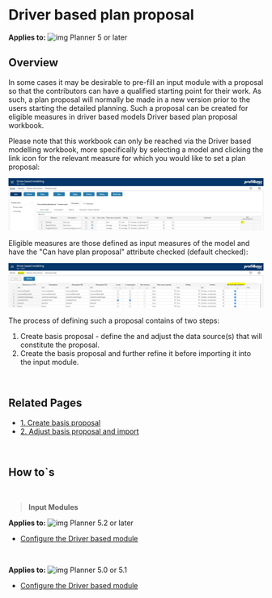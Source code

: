 # Driver based plan proposal

**Applies to:** ![img](https://profitbasedocs.blob.core.windows.net/icons/yes-icon.png) Planner 5 or later<br/>

## Overview
In some cases it may be desirable to pre-fill an input module with a proposal so that the contributors can have a qualified starting point for their work. As such, a plan proposal will normally be made in a new version prior to the users starting the detailed planning. Such a proposal can be created for eligible measures in driver based models Driver based plan proposal workbook.

Please note that this workbook can only be reached via the Driver based modelling workbook, more specifically by selecting a model and clicking the link icon for the relevant measure for which you would like to set a plan proposal:

![](driver-based-plan-proposal/img/driver-based-proposal-access-to.JPG)

Eligible measures are those defined as input measures of the model and have the "Can have plan proposal" attribute checked (default checked):

![](driver-based-plan-proposal/img/driver-based-proposal-eligible-measures.JPG)

The process of defining such a proposal contains of two steps:

1. Create basis proposal - define the and adjust the data source(s) that will constitute the proposal.
2. Create the basis proposal and further refine it before importing it into the input module.

<br/>

## Related Pages
-  [1. Create basis proposal](driver-based-plan-proposal/create-basis-proposal.md)
-  [2. Adjust basis proposal and import](driver-based-plan-proposal/adjust-basis-proposal-and-import.md)

<br/>

## How to`s

<br/>

> **Input Modules**<br/>

**Applies to:** ![img](https://profitbasedocs.blob.core.windows.net/icons/yes-icon.png) Planner 5.2 or later
-  [Configure the Driver based module](https://profitbasedocs.blob.core.windows.net/enduserhelp/files/V5.2/Planner%20Driver%20based%20module.pdf)<br/>
<br/>

**Applies to:** ![img](https://profitbasedocs.blob.core.windows.net/icons/yes-icon.png) Planner 5.0 or 5.1
-  [Configure the Driver based module](https://profitbasedocs.blob.core.windows.net/enduserhelp/files/v5/Planner%20Driver%20based%20module.pdf)<br/>

